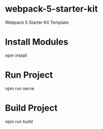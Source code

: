 # webpack-5-starter-kit

Webpack 5 Starter Kit Template

# Install Modules

npm install

# Run Project

npm run serve

# Build Project

npm run build
